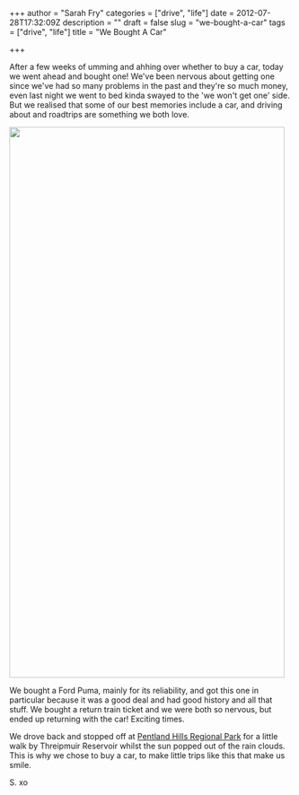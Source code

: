 +++
author = "Sarah Fry"
categories = ["drive", "life"]
date = 2012-07-28T17:32:09Z
description = ""
draft = false
slug = "we-bought-a-car"
tags = ["drive", "life"]
title = "We Bought A Car"

+++


After a few weeks of umming and ahhing over whether to buy a car, today we went ahead and bought one! We've been nervous about getting one since we've had so many problems in the past and they're so much money, even last night we went to bed kinda swayed to the 'we won't get one' side. But we realised that some of our best memories include a car, and driving about and roadtrips are something we both love.

<a href="http://sweetaspi.co.uk/content/images/2012/07/newcar.jpg"><img class="aligncenter size-full wp-image-1107" title="newcar" src="http://sweetaspi.co.uk/content/images/2012/07/newcar.jpg" alt="" width="490" height="982" /></a>

We bought a Ford Puma, mainly for its reliability, and got this one in particular because it was a good deal and had good history and all that stuff. We bought a return train ticket and we were both so nervous, but ended up returning with the car! Exciting times.

We drove back and stopped off at <a href="http://www.pentlandhills.org/" target="_blank">Pentland Hills Regional Park</a> for a little walk by Threipmuir Reservoir whilst the sun popped out of the rain clouds. This is why we chose to buy a car, to make little trips like this that make us smile.

S. xo

